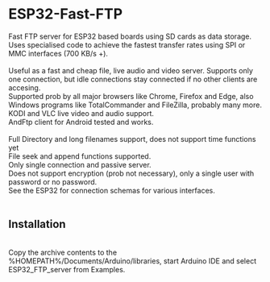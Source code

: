 # ESP32-Fast-FTP
Fast FTP server for ESP32 based boards using SD cards as data storage. <br>
Uses specialised code to achieve the fastest transfer rates using SPI or MMC interfaces (700 KB/s +). <br><br>
Useful as a fast and cheap file, live audio and video server. Supports only one connection, but idle connections stay connected if no other clients are accesing.<br>
Supported prob by all major browsers like Chrome, Firefox and Edge, also Windows programs like TotalCommander and FileZilla, probably many more.<br>
KODI and VLC live video and audio support.<br>
AndFtp client for Android tested and works.<br><br>
Full Directory and long filenames support, does not support time functions yet<br>
File seek and append functions supported.<br>
Only single connection and passive server.<br>
Does not support encryption (prob not necessary), only a single user with password or no password.<br>
See the ESP32 for connection schemas for various interfaces.<br><br>
<h2>Installation</h2>
<br>
Copy the archive contents to the %HOMEPATH%/Documents/Arduino/libraries, start Arduino IDE and select ESP32_FTP_server from Examples.
